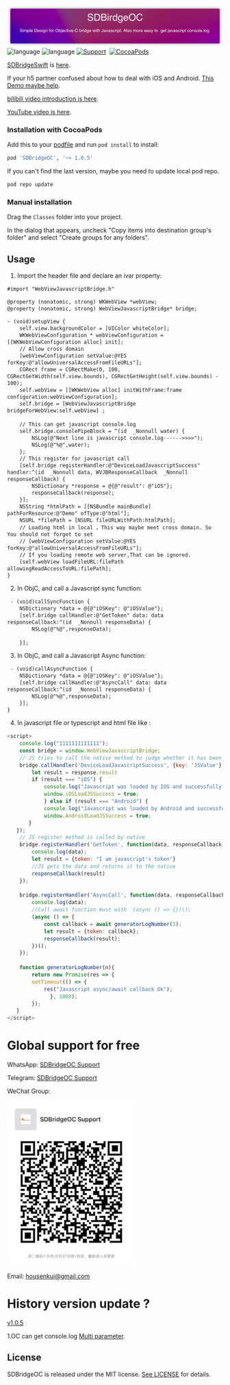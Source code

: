 ![](Resource/SDBridgeOC.png)
![language](https://img.shields.io/badge/Language-ObjectiveC-green)
![language](https://img.shields.io/badge/support-Javascript/Async/Await-green)
[![Support](https://img.shields.io/badge/support-iOS%209%2B%20-FB7DEC.svg?style=flat)](https://www.apple.com/nl/ios/)&nbsp;
[![CocoaPods](https://img.shields.io/badge/pod-v1.0.5-green)](http://cocoapods.org/pods/SDBridgeOC)

[SDBridgeSwift](https://github.com/SDBridge/SDBridgeSwift) is [here](https://github.com/SDBridge/SDBridgeSwift).

If your h5 partner confused about how to deal with iOS and Android.
[This Demo maybe help](https://github.com/SDBridge/TypeScriptDemo).

[bilibili video introduction is here](https://search.bilibili.com/all?keyword=SDBridgeOC&from_source=webtop_search&spm_id_from=333.788).

[YouTube video is here](https://www.youtube.com/results?search_query=SDBridgeOC).

### Installation with CocoaPods
Add this to your [podfile](https://guides.cocoapods.org/using/getting-started.html) and run `pod install` to install:

```ruby
pod 'SDBridgeOC', '~> 1.0.5'
```
If you can't find the last version, maybe you need to update local pod repo.
```ruby
pod repo update
```

### Manual installation
Drag the `Classes` folder into your project.

In the dialog that appears, uncheck "Copy items into destination group's folder" and select "Create groups for any folders".

Usage
-----
1) Import the header file and declare an ivar property:

```objc
#import "WebViewJavascriptBridge.h"
```
```objc
@property (nonatomic, strong) WKWebView *webView;
@property (nonatomic, strong) WebViewJavascriptBridge* bridge;
```

```objc
- (void)setupView {
    self.view.backgroundColor = [UIColor whiteColor];
    WKWebViewConfiguration * webViewConfiguration = [[WKWebViewConfiguration alloc] init];
    // Allow cross domain
    [webViewConfiguration setValue:@YES forKey:@"allowUniversalAccessFromFileURLs"];
    CGRect frame = CGRectMake(0, 100, CGRectGetWidth(self.view.bounds), CGRectGetHeight(self.view.bounds) - 100);
    self.webView = [[WKWebView alloc] initWithFrame:frame configuration:webViewConfiguration];
    self.bridge = [WebViewJavascriptBridge bridgeForWebView:self.webView] ;
    
    // This can get javascript console.log
    self.bridge.consolePipeBlock = ^(id  _Nonnull water) {
        NSLog(@"Next line is javascript console.log------>>>>");
        NSLog(@"%@",water);
    };
    // This register for javascript call
    [self.bridge registerHandler:@"DeviceLoadJavascriptSuccess" handler:^(id  _Nonnull data, WVJBResponseCallback  _Nonnull responseCallback) {
        NSDictionary *response = @{@"result": @"iOS"};
        responseCallback(response);
    }];
    NSString *htmlPath = [[NSBundle mainBundle] pathForResource:@"Demo" ofType:@"html"];
    NSURL *filePath = [NSURL fileURLWithPath:htmlPath];
    // Loading html in local ，This way maybe meet cross domain. So You should not forget to set
    // [webViewConfiguration setValue:@YES forKey:@"allowUniversalAccessFromFileURLs"];
    // If you loading remote web server,That can be ignored.
    [self.webView loadFileURL:filePath allowingReadAccessToURL:filePath];
}
```

2)  In ObjC, and call a Javascript sync function:

```objc
 - (void)callSyncFunction {
    NSDictionary *data = @{@"iOSKey": @"iOSValue"};
    [self.bridge callHandler:@"GetToken" data: data responseCallback:^(id  _Nonnull responseData) {
        NSLog(@"%@",responseData);

    }];
```

3) In ObjC, and call a Javascript Async function:
```objc
 - (void)callAsyncFunction {
    NSDictionary *data = @{@"iOSKey": @"iOSValue"};
    [self.bridge callHandler:@"AsyncCall" data: data responseCallback:^(id  _Nonnull responseData) {
        NSLog(@"%@",responseData);
    }];
}
```
4) In javascript file or typescript and html file like :

```javascript
<script>
    console.log("1111111111111");
    const bridge = window.WebViewJavascriptBridge;
    // JS tries to call the native method to judge whether it has been loaded successfully and let itself know whether its user is in android app or IOS app
    bridge.callHandler('DeviceLoadJavascriptSuccess', {key: 'JSValue'}, function(response) {
        let result = response.result
        if (result === "iOS") {
            console.log("Javascript was loaded by IOS and successfully loaded.");
            window.iOSLoadJSSuccess = true;
            } else if (result === "Android") {
            console.log("Javascript was loaded by Android and successfully loaded.");
            window.AndroidLoadJSSuccess = true;
       }
   });
    // JS register method is called by native
    bridge.registerHandler('GetToken', function(data, responseCallback) {
        console.log(data);
        let result = {token: "I am javascript's token"}
        //JS gets the data and returns it to the native
        responseCallback(result)
    });
    
    bridge.registerHandler('AsyncCall', function(data, responseCallback) {
        console.log(data);
        //Call await function must with  (async () => {})();
        (async () => {
            const callback = await generatorLogNumber(1);
            let result = {token: callback};
            responseCallback(result);
        })();
    });

    function generatorLogNumber(n){
        return new Promise(res => {
        setTimeout(() => {
            res("Javascript async/await callback Ok");
              }, 1000);
        });
   }
</script>
```
# Global support for free
WhatsApp:
[SDBridgeOC Support](https://chat.whatsapp.com/FWWICrblAApDSPEtJKCph1)

Telegram:
[SDBridgeOC Support](https://t.me/+hG9DweNzpqhhNjU1)

WeChat Group:

![](Resource/SDBridgeOCSupport.JPG)

Email:
housenkui@gmail.com

# History version update ?
[v1.0.5](https://github.com/SDBridge/SDBridgeOC)

1.OC can get console.log [Multi parameter](https://github.com/SDBridge/SDBridgeOC/blob/master/SDBridgeOC/SDJavascriptCode.m#L96).

## License

SDBridgeOC is released under the MIT license. [See LICENSE](https://github.com/SDBridge/SDBridgeOC/blob/master/LICENSE) for details.
